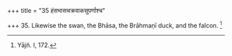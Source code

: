 +++
title = "35 हंसभासचक्रवाकसुपर्णाश्च"

+++
35. Likewise the swan, the Bhāsa, the Brāhmaṇī duck, and the falcon. [^23] 


[^23]:  Yājñ. I, 172.
